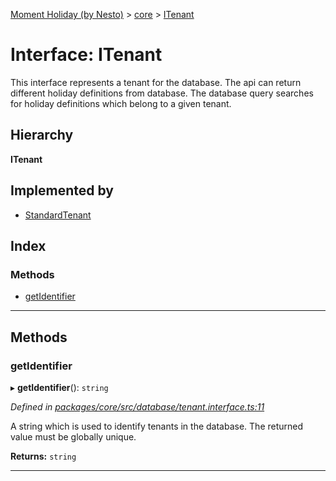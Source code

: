 [Moment Holiday (by Nesto)](../README.md) > [core](../modules/core.md) > [ITenant](../interfaces/core.itenant.md)

# Interface: ITenant

This interface represents a tenant for the database. The api can return different holiday definitions from database. The database query searches for holiday definitions which belong to a given tenant.

## Hierarchy

**ITenant**

## Implemented by

* [StandardTenant](../classes/core.standardtenant.md)

## Index

### Methods

* [getIdentifier](core.itenant.md#getidentifier)

---

## Methods

<a id="getidentifier"></a>

###  getIdentifier

▸ **getIdentifier**(): `string`

*Defined in [packages/core/src/database/tenant.interface.ts:11](https://github.com/nesto-software/moment-holiday/blob/c39e49d/packages/core/src/database/tenant.interface.ts#L11)*

A string which is used to identify tenants in the database. The returned value must be globally unique.

**Returns:** `string`

___

